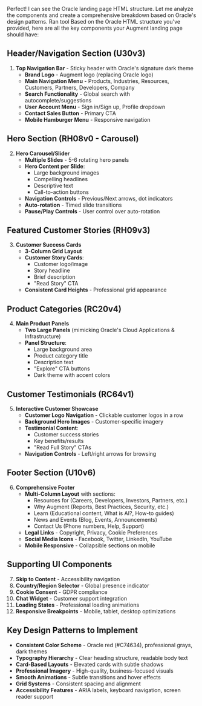 Perfect! I can see the Oracle landing page HTML structure. Let me analyze the components and create a comprehensive breakdown based on Oracle's design patterns.
Ran tool
Based on the Oracle HTML structure you've provided, here are all the key components your Augment landing page should have:

## **Header/Navigation Section (U30v3)**
1. **Top Navigation Bar** - Sticky header with Oracle's signature dark theme
   - **Brand Logo** - Augment logo (replacing Oracle logo)
   - **Main Navigation Menu** - Products, Industries, Resources, Customers, Partners, Developers, Company
   - **Search Functionality** - Global search with autocomplete/suggestions
   - **User Account Menu** - Sign in/Sign up, Profile dropdown
   - **Contact Sales Button** - Primary CTA
   - **Mobile Hamburger Menu** - Responsive navigation

## **Hero Section (RH08v0 - Carousel)**
2. **Hero Carousel/Slider**
   - **Multiple Slides** - 5-6 rotating hero panels
   - **Hero Content per Slide**:
     - Large background images
     - Compelling headlines
     - Descriptive text
     - Call-to-action buttons
   - **Navigation Controls** - Previous/Next arrows, dot indicators
   - **Auto-rotation** - Timed slide transitions
   - **Pause/Play Controls** - User control over auto-rotation

## **Featured Customer Stories (RH09v3)**
3. **Customer Success Cards**
   - **3-Column Grid Layout**
   - **Customer Story Cards**:
     - Customer logo/image
     - Story headline
     - Brief description
     - "Read Story" CTA
   - **Consistent Card Heights** - Professional grid appearance

## **Product Categories (RC20v4)**
4. **Main Product Panels**
   - **Two Large Panels** (mimicking Oracle's Cloud Applications & Infrastructure)
   - **Panel Structure**:
     - Large background area
     - Product category title
     - Description text
     - "Explore" CTA buttons
     - Dark theme with accent colors

## **Customer Testimonials (RC64v1)**
5. **Interactive Customer Showcase**
   - **Customer Logo Navigation** - Clickable customer logos in a row
   - **Background Hero Images** - Customer-specific imagery
   - **Testimonial Content**:
     - Customer success stories
     - Key benefits/results
     - "Read Full Story" CTAs
   - **Navigation Controls** - Left/right arrows for browsing

## **Footer Section (U10v6)**
6. **Comprehensive Footer**
   - **Multi-Column Layout** with sections:
     - Resources for (Careers, Developers, Investors, Partners, etc.)
     - Why Augment (Reports, Best Practices, Security, etc.)
     - Learn (Educational content, What is AI?, How-to guides)
     - News and Events (Blog, Events, Announcements)
     - Contact Us (Phone numbers, Help, Support)
   - **Legal Links** - Copyright, Privacy, Cookie Preferences
   - **Social Media Icons** - Facebook, Twitter, LinkedIn, YouTube
   - **Mobile Responsive** - Collapsible sections on mobile

## **Supporting UI Components**

7. **Skip to Content** - Accessibility navigation
8. **Country/Region Selector** - Global presence indicator  
9. **Cookie Consent** - GDPR compliance
10. **Chat Widget** - Customer support integration
11. **Loading States** - Professional loading animations
12. **Responsive Breakpoints** - Mobile, tablet, desktop optimizations

## **Key Design Patterns to Implement**

- **Consistent Color Scheme** - Oracle red (#C74634), professional grays, dark themes
- **Typography Hierarchy** - Clear heading structure, readable body text
- **Card-Based Layouts** - Elevated cards with subtle shadows
- **Professional Imagery** - High-quality, business-focused visuals
- **Smooth Animations** - Subtle transitions and hover effects
- **Grid Systems** - Consistent spacing and alignment
- **Accessibility Features** - ARIA labels, keyboard navigation, screen reader support
